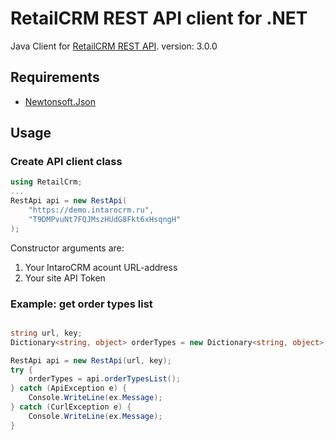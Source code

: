RetailCRM REST API client for .NET
==================================

Java Client for [RetailCRM REST API](http://www.retailcrm.ru/docs/rest-api/index.html).
version: 3.0.0

Requirements
------------
* [Newtonsoft.Json](http://james.newtonking.com/json)

Usage
------------

### Create API client class

``` csharp
using RetailCrm;
...
RestApi api = new RestApi(
    "https://demo.intarocrm.ru",
    "T9DMPvuNt7FQJMszHUdG8Fkt6xHsqngH"
);
```
Constructor arguments are:

1. Your IntaroCRM acount URL-address
2. Your site API Token

### Example: get order types list

``` csharp

string url, key;
Dictionary<string, object> orderTypes = new Dictionary<string, object>();

RestApi api = new RestApi(url, key);
try {
    orderTypes = api.orderTypesList();
} catch (ApiException e) {
    Console.WriteLine(ex.Message);
} catch (CurlException e) {
    Console.WriteLine(ex.Message);
}

```